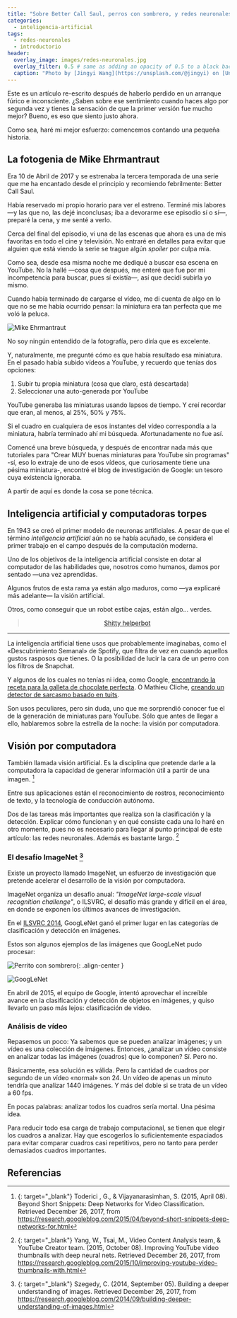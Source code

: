 ```yaml
---
title: "Sobre Better Call Saul, perros con sombrero, y redes neuronales"
categories:
  - inteligencia-artificial
tags:
  - redes-neuronales
  - introductorio
header:
  overlay_image: images/redes-neuronales.jpg
  overlay_filter: 0.5 # same as adding an opacity of 0.5 to a black background
  caption: "Photo by [Jingyi Wang](https://unsplash.com/@jingyi) on [Unsplash](https://unsplash.com/?utm_source=unsplash&utm_medium=referral&utm_content=creditCopyText)"
---
```


Este es un artículo re-escrito después de haberlo perdido en un arranque fúrico e inconsciente. ¿Saben sobre ese sentimiento cuando haces algo por segunda vez y tienes la sensación de que la primer versión fue mucho mejor? Bueno, es eso que siento justo ahora.

Como sea, haré mi mejor esfuerzo: comencemos contando una pequeña historia.

## La fotogenia de Mike Ehrmantraut

Era 10 de Abril de 2017 y se estrenaba la tercera temporada de una serie que me ha encantado desde el principio y recomiendo febrilmente: Better Call Saul.

Había reservado mi propio horario para ver el estreno. Terminé mis labores —y las que no, las dejé inconclusas; iba a devorarme ese episodio sí o sí—, preparé la cena, y me senté a verlo.

Cerca del final del episodio, vi una de las escenas que ahora es una de mis favoritas en todo el cine y televisión. No entraré en detalles para evitar que alguien que está viendo la serie se trague algún *spoiler* por culpa mía.

Como sea, desde esa misma noche me dediqué a buscar esa escena en YouTube. No la hallé —cosa que después, me enteré que fue por mi incompetencia para buscar, pues sí existía—, así que decidí subirla yo mismo.

Cuando había terminado de cargarse el vídeo, me di cuenta de algo en lo que no se me había ocurrido pensar: la miniatura era tan perfecta que me voló la peluca.

![Mike Ehrmantraut](https://i.ytimg.com/vi/Lr04qGKgrf4/maxresdefault.jpg)

No soy ningún entendido de la fotografía, pero diría que es excelente.

Y, naturalmente, me pregunté cómo es que había resultado esa miniatura. En el pasado había subido vídeos a YouTube, y recuerdo que tenías dos opciones:

1. Subir tu propia miniatura (cosa que claro, está descartada)
1. Seleccionar una auto-generada por YouTube

YouTube generaba las miniaturas usando lapsos de tiempo. Y creí recordar que eran, al menos, al 25%, 50% y 75%.

Si el cuadro en cualquiera de esos instantes del vídeo correspondía a la miniatura, habría terminado ahí mi búsqueda. Afortunadamente no fue así.

Comencé una breve búsqueda, y después de encontrar nada más que tutoriales para "Crear MUY buenas miniaturas para YouTube sin programas" -sí, eso lo extraje de uno de esos vídeos, que curiosamente tiene una pésima miniatura-, encontré el blog de investigación de Google: un tesoro cuya existencia ignoraba.

A partir de aquí es donde la cosa se pone técnica.

## Inteligencia artificial y computadoras torpes

En 1943 se creó el primer modelo de neuronas artificiales. A pesar de que el término *inteligencia artificial* aún no se había acuñado, se considera el primer trabajo en el campo después de la computación moderna.

Uno de los objetivos de la inteligencia artificial consiste en dotar al computador de las habilidades que, nosotros como humanos, damos por sentado —una vez aprendidas.

Algunos frutos de esta rama ya están algo maduros, como —ya explicaré más adelante— la visión artificial.

Otros, como conseguir que un robot estibe cajas, están algo... verdes.

<center><blockquote class="imgur-embed-pub" lang="en" data-id="led15Z7"><a href="//imgur.com/led15Z7">Shitty helperbot</a></blockquote><script async src="//s.imgur.com/min/embed.js" charset="utf-8"></script></center>

------------

La inteligencia artificial tiene usos que probablemente imaginabas, como el «Descubrimiento Semanal» de Spotify, que filtra de vez en cuando aquellos gustos rasposos que tienes. O la posibilidad de lucir la cara de un perro con los filtros de Snapchat.

Y algunos de los cuales no tenías ni idea, como Google, [encontrando la receta para la galleta de chocolate perfecta](https://www.cnbc.com/2017/12/05/eric-schmidt-google-used-ai-to-create-the-perfect-cookie-recipe.html). O Mathieu Cliche, [creando un detector de sarcasmo basado en tuits](http://www.thesarcasmdetector.com/about/).

Son usos peculiares, pero sin duda, uno que me sorprendió conocer fue el de la generación de miniaturas para YouTube. Sólo que antes de llegar a ello, hablaremos sobre la estrella de la noche: la visión por computadora.

## Visión por computadora

También llamada visión artificial. Es la disciplina que pretende darle a la computadora la capacidad de generar información útil a partir de una imagen. [^fn3]

Entre sus aplicaciones están el reconocimiento de rostros, reconocimiento de texto, y la tecnología de conducción autónoma.

Dos de las tareas más importantes que realiza son la clasificación y la detección. Explicar cómo funcionan y en qué consiste cada una lo haré en otro momento, pues no es necesario para llegar al punto principal de este artículo: las redes neuronales. Además es bastante largo. [^fn1]

### El desafío ImageNet [^fn2]

Existe un proyecto llamado ImageNet, un esfuerzo de investigación que pretende acelerar el desarrollo de la visión por computadora.

ImageNet organiza un desafío anual: *"ImageNet large-scale visual recognition challenge"*, o ILSVRC, el desafío más grande y difícil en el área, en donde se exponen los últimos avances de investigación.

En el [ILSVRC 2014](http://www.image-net.org/challenges/LSVRC/2014/), GoogLeNet ganó el primer lugar en las categorías de clasificación y detección en imágenes.

Estos son algunos ejemplos de las imágenes que GoogLeNet pudo procesar:

![Perrito con sombrero](https://2.bp.blogspot.com/-TDP7iU5MRSo/VAjer5jrPzI/AAAAAAAAAV0/xk3lWXsO2xQ/s1600/ILSVRC2012_val_00021791.PNG){: .align-center }

![GoogLeNet](https://2.bp.blogspot.com/-R7rgVNYKYM8/VAjmduy-VqI/AAAAAAAAAWU/TzKcFhfAfXc/s1600/ojbE4A2LeM.png)

En abril de 2015, el equipo de Google, intentó aprovechar el increíble avance en la clasificación y detección de objetos en imágenes, y quiso llevarlo un paso más lejos: clasificación de vídeo.

### Análisis de vídeo

Repasemos un poco: Ya sabemos que se pueden analizar imágenes; y un vídeo es una colección de imágenes. Entonces, ¿analizar un vídeo consiste en analizar todas las imágenes (cuadros) que lo componen? Sí. Pero no.

Básicamente, esa solución es válida. Pero la cantidad de cuadros por segundo de un vídeo «normal» son 24. Un vídeo de apenas un minuto tendría que analizar 1440 imágenes. Y más del doble si se trata de un vídeo a 60 fps.

En pocas palabras: analizar todos los cuadros sería mortal. Una pésima idea.

Para reducir todo esa carga de trabajo computacional, se tienen que elegir los cuadros a analizar. Hay que escogerlos lo suficientemente espaciados para evitar comparar cuadros casi repetitivos, pero no tanto para perder demasiados cuadros importantes.

## Referencias

[^fn1]: [<i class="fa fa-link" aria-hidden="true"></i>](https://research.googleblog.com/2015/10/improving-youtube-video-thumbnails-with.html){: target="_blank"} Yang, W., Tsai, M., Video Content Analysis team, & YouTube Creator team. (2015, October 08). Improving YouTube video thumbnails with deep neural nets. Retrieved December 26, 2017, from https://research.googleblog.com/2015/10/improving-youtube-video-thumbnails-with.html

[^fn2]: [<i class="fa fa-link" aria-hidden="true"></i>](https://research.googleblog.com/2014/09/building-deeper-understanding-of-images.html){: target="_blank"} Szegedy, C. (2014, September 05). Building a deeper understanding of images. Retrieved December 26, 2017, from https://research.googleblog.com/2014/09/building-deeper-understanding-of-images.html

[^fn3]: [<i class="fa fa-link" aria-hidden="true"></i>](https://research.googleblog.com/2015/04/beyond-short-snippets-deep-networks-for.html){: target="_blank"} Toderici , G., & Vijayanarasimhan, S. (2015, April 08). Beyond Short Snippets: Deep Networks for Video Classification. Retrieved December 26, 2017, from https://research.googleblog.com/2015/04/beyond-short-snippets-deep-networks-for.html
